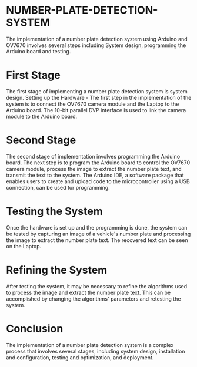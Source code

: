 # NUMBER-PLATE-DETECTION-SYSTEM
The implementation of a number plate detection system using Arduino and OV7670 involves several steps including System design, programming the Arduino board and testing. <br>

# First Stage
The first stage of implementing a number plate detection system is system design. Setting up the Hardware - The first step in the implementation of the system is to connect the OV7670 camera module and the Laptop to the Arduino board. The 10-bit parallel DVP interface is used to link the camera module to the Arduino board. <br>

# Second Stage
The second stage of implementation involves programming the Arduino board. The next step is to program the Arduino board to control the OV7670 camera module, process the image to extract the number plate text, and transmit the text to the system. The Arduino IDE, a software package that enables users to create and upload code to the microcontroller using a USB connection, can be used for programming. <br>


# Testing the System
Once the hardware is set up and the programming is done, the system can be tested by capturing an image of a vehicle's number plate and processing the image to extract the number plate text. The recovered text can be seen on the Laptop. <br>

# Refining the System
After testing the system, it may be necessary to refine the algorithms used to process the image and extract the number plate text. This can be accomplished by changing the algorithms' parameters and retesting the system. <br>

# Conclusion
The implementation of a number plate detection system is a complex process that involves several stages, including system design, installation and configuration, testing and optimization, and deployment. <br>
